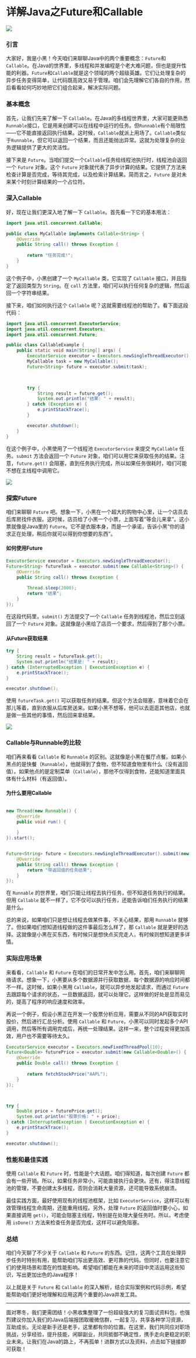 # 详解Java之Future和Callable 

[![](_assets/03da3283dd4b444a81d4af576c6683fa~tplv-k3u1fbpfcp-jj-mark!3024!0!0!0!q75.awebp.webp)
](https://link.juejin.cn/?target=https%3A%2F%2Fimgse.com%2Fi%2FpisOocQ "https://imgse.com/i/pisOocQ")

### 引言

大家好，我是小黑！今天咱们来聊聊Java中的两个重要概念：`Future`和`Callable`。在Java的世界里，多线程和并发编程是个老大难问题，但也是提升性能的利器。`Future`和`Callable`就是这个领域的两个超级英雄。它们让处理复杂的异步任务变得简单，让代码既高效又易于管理。咱们会先理解它们各自的作用，然后看看如何巧妙地把它们组合起来，解决实际问题。

### 基本概念

首先，让我们先来了解一下 `Callable`。在Java的多线程世界里，大家可能更熟悉`Runnable`接口，它是用来创建可以在线程中运行的任务。但`Runnable`有个局限性——它不能直接返回执行结果。这时候，`Callable`就派上用场了。`Callable`类似于`Runnable`，但它可以返回一个结果，而且还能抛出异常。这就为处理复杂的业务逻辑提供了更大的灵活性。

接下来是 `Future`。当咱们提交一个`Callable`任务给线程池执行时，线程池会返回一个 `Future` 对象。这个 `Future` 对象就代表了异步计算的结果。它提供了方法来检查计算是否完成，等待其完成，以及检索计算结果。简而言之，`Future` 是对未来某个时刻计算结果的一个占位符。

### 深入Callable

好，现在让我们更深入地了解一下 `Callable`。首先看一下它的基本用法：

```java
import java.util.concurrent.Callable;

public class MyCallable implements Callable<String> {
    @Override
    public String call() throws Exception {
        
        return "任务完成!";
    }
}

```

这个例子中，小黑创建了一个 `MyCallable` 类，它实现了 `Callable` 接口，并且指定了返回类型为 `String`。在 `call` 方法里，咱们可以执行任何复杂的逻辑，然后返回一个字符串结果。

接下来，咱们如何执行这个 `Callable` 呢？这就需要线程池的帮助了。看下面这段代码：

```java
import java.util.concurrent.ExecutorService;
import java.util.concurrent.Executors;
import java.util.concurrent.Future;

public class CallableExample {
    public static void main(String[] args) {
        ExecutorService executor = Executors.newSingleThreadExecutor();
        MyCallable task = new MyCallable();
        Future<String> future = executor.submit(task);

        

        try {
            String result = future.get(); 
            System.out.println("结果: " + result);
        } catch (Exception e) {
            e.printStackTrace();
        }

        executor.shutdown();
    }
}

```

在这个例子中，小黑使用了一个线程池 `ExecutorService` 来提交 `MyCallable` 任务。`submit` 方法会返回一个 `Future` 对象，咱们可以用它来获取任务的结果。注意，`future.get()` 会阻塞，直到任务执行完成，所以如果任务很耗时，咱们可能不想在主线程中调用它。

[![](_assets/be33fe72a3f149dd8dc2bbfb7512749d~tplv-k3u1fbpfcp-jj-mark!3024!0!0!0!q75.awebp.webp)
](https://link.juejin.cn/?target=https%3A%2F%2Fimgse.com%2Fi%2FpisOI1g "https://imgse.com/i/pisOI1g")

### 探索Future

咱们来聊聊 `Future` 吧。想象一下，小黑在一个超大的购物中心里，让一个店员去后库房找件衣服。这时候，店员给了小黑一个小票，上面写着“等会儿来拿”。这小票就像是Java里的 `Future`。它不是衣服本身，而是一个承诺，告诉小黑“你的请求正在处理，稍后你就可以得到你想要的东西”。

#### 如何使用Future

```java
ExecutorService executor = Executors.newSingleThreadExecutor();
Future<String> futureTask = executor.submit(new Callable<String>() {
    @Override
    public String call() throws Exception {
        
        Thread.sleep(2000);
        return "结果";
    }
});

```

在这段代码里，`submit()` 方法提交了一个 `Callable` 任务到线程池，然后立刻返回了一个 `Future` 对象。这就像是小黑给了店员一个要求，然后得到了那个小票。

#### 从Future获取结果

```java
try {
    String result = futureTask.get(); 
    System.out.println("结果是: " + result);
} catch (InterruptedException | ExecutionException e) {
    e.printStackTrace();
}

executor.shutdown();

```

使用 `futureTask.get()` 可以获取任务的结果。但这个方法会阻塞，意味着它会在那儿等着，直到衣服从后库房送来。如果小黑不想等，他可以去逛逛其他店，也就是做一些其他的事情，然后回来拿结果。

[![](_assets/ed878c3e1e0b4b25aa08acf191a2dca4~tplv-k3u1fbpfcp-jj-mark!3024!0!0!0!q75.awebp.webp)
](https://link.juejin.cn/?target=https%3A%2F%2Fimgse.com%2Fi%2FpisO59S "https://imgse.com/i/pisO59S")

### Callable与Runnable的比较

咱们再来看看 `Callable` 和 `Runnable` 的区别。这就像是小黑在餐厅点餐。如果小黑点的是快餐（`Runnable`），他就得到了食物，但不知道食物里有什么（没有返回值）。如果他点的是定制菜单（`Callable`），那他不仅得到食物，还能知道里面具体有什么材料（有返回值）。

#### 为什么要用Callable

```java

new Thread(new Runnable() {
    @Override
    public void run() {
        
    }
}).start();


Future<String> future = Executors.newSingleThreadExecutor().submit(new Callable<String>() {
    @Override
    public String call() throws Exception {
        return "带返回值的任务结果";
    }
});

```

在 `Runnable` 的世界里，咱们只能让线程去执行任务，但不知道任务执行的结果。但用 `Callable` 就不一样了，它不仅可以执行任务，还能告诉咱们任务执行的结果是什么。

总的来说，如果咱们只是想让线程去做某件事，不关心结果，那用 `Runnable` 就够了。但如果咱们想知道线程做的这件事最后怎么样了，那 `Callable` 就是更好的选择。这就像是小黑在买东西，有时候只是想快点买完走人，有时候则想知道更多详情。

### 实际应用场景

来看看，`Callable` 和 `Future` 在咱们的日常开发中怎么用。首先，咱们来聊聊网络请求。想象一下，小黑要从多个数据源并行获取数据，每个数据源的响应时间都不一样。这时候，如果小黑用 `Callable`，就可以异步地发起请求，而通过 `Future` 去跟踪每个请求的状态，一旦数据返回，就可以处理它。这样做的好处是显而易见的，提高了程序的响应速度和效率。

再说一个例子，假设小黑正在开发一个股票分析应用，需要从不同的API获取实时股价，然后进行汇总分析。使用 `Callable` 和 `Future`，小黑可以同时发起多个API调用，然后等所有调用完成后，再统一处理结果。这样一来，整个过程变得更加高效，用户也不需要等待太久。

```java
ExecutorService executor = Executors.newFixedThreadPool(10);
Future<Double> futurePrice = executor.submit(new Callable<Double>() {
    @Override
    public Double call() throws Exception {
        
        return fetchStockPrice("AAPL");
    }
});



try {
    Double price = futurePrice.get(); 
    System.out.println("股票价格: " + price);
} catch (InterruptedException | ExecutionException e) {
    e.printStackTrace();
}

executor.shutdown();

```

### 性能和最佳实践

使用 `Callable` 和 `Future` 时，性能是个大话题。咱们得知道，每次创建 `Future` 都会有一些开销。所以，如果任务非常小，可能直接执行会更快。还有，得注意线程池的管理，不要创建太多线程，否则会消耗大量资源，还可能导致系统崩溃。

最佳实践方面，最好使用现有的线程池框架，比如 `ExecutorService`，这样可以有效管理线程生命周期，还能重用线程。另外，处理 `Future` 的返回值时要小心，如果直接调用 `get()`，可能会阻塞主线程，特别是在处理大量任务时。所以，考虑使用 `isDone()` 方法来检查任务是否完成，这样可以避免阻塞。

### 总结

咱们今天聊了不少关于 `Callable` 和 `Future` 的东西。记住，这两个工具在处理异步任务时特别有用，能帮助咱们写出更高效、更可靠的代码。但同时，也要注意它们的使用场景和潜在的性能影响。希望咱们都能在未来的项目中灵活运用这些知识，写出更加出色的Java程序！

以上就是关于 `Future` 和 `Callable` 的深入解析，结合实际案例和代码示例，希望能帮助咱们更好地理解和应用这两个重要的Java并发工具。

* * *

面对寒冬，我们更需团结！小黑收集整理了一份超级强大的复习面试资料包，也强烈建议你加入我们的Java后端报团取暖微信群，一起复习，共享各种学习资源，互助成长。无论是新手还是老手，这里都有你的位置。在这里，我们共同应对职场挑战，分享经验，提升技能，闲聊副业，共同抵御不确定性，携手走向更稳定的职业未来。让我们在Java的路上，不再孤单！进群方式以及资料，点击如下链接即可获取！

